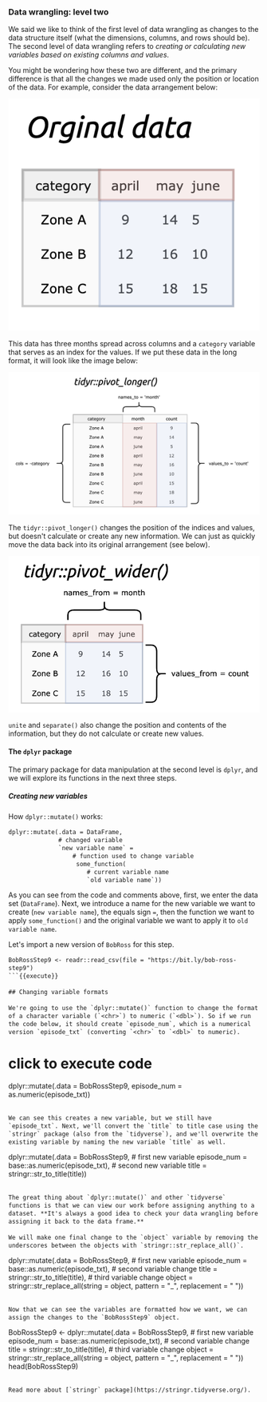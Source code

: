 ### Data wrangling: level two

We said we like to think of the first level of data wrangling as changes to the data structure itself (what the dimensions, columns, and rows should be). The second level of data wrangling refers to *creating or calculating new variables based on existing columns and values*.

You might be wondering how these two are different, and the primary difference is that all the changes we made used only the position or location of the data. For example, consider the data arrangement below:

![](https://github.com/mjfrigaard/katacoda-scenarios/blob/master/figs/03-original-data.png?raw=true)

This data has three months spread across columns and a `category` variable that serves as an index for the values. If we put these data in the long format, it will look like the image below:

![](https://github.com/mjfrigaard/katacoda-scenarios/blob/master/figs/04-pivot-longer.png?raw=true)

The `tidyr::pivot_longer()` changes the position of the indices and values, but doesn't calculate or create any new information. We can just as quickly move the data back into its original arrangement (see below).

![](https://github.com/mjfrigaard/katacoda-scenarios/blob/master/figs/05-pivot-wider.png?raw=true)

`unite` and `separate()` also change the position and contents of the information, but they do not calculate or create new values.

#### The `dplyr` package

The primary package for data manipulation at the second level is `dplyr`, and we will explore its functions in the next three steps.

##### Creating new variables

How `dplyr::mutate()` works:

```
dplyr::mutate(.data = DataFrame,
              # changed variable
              `new variable name` =
                  # function used to change variable
                   some_function(
                      # current variable name
                      `old variable name`))
```

As you can see from the code and comments above, first, we enter the data set (`DataFrame`).  Next, we introduce a name for the new variable we want to create (`new variable name`), the equals sign `=`, then the function we want to apply `some_function()` and the original variable we want to apply it to `old variable name`.

Let's import a new version of `BobRoss` for this step.

```
BobRossStep9 <- readr::read_csv(file = "https://bit.ly/bob-ross-step9")
```{{execute}}

## Changing variable formats

We're going to use the `dplyr::mutate()` function to change the format of a character variable (`<chr>`) to numeric (`<dbl>`). So if we run the code below, it should create `episode_num`, which is a numerical version `episode_txt` (converting `<chr>` to `<dbl>` to numeric).

```
# click to execute code
dplyr::mutate(.data = BobRossStep9, episode_num = as.numeric(episode_txt))
```{{execute}}

We can see this creates a new variable, but we still have `episode_txt`. Next, we'll convert the `title` to title case using the `stringr` package (also from the `tidyverse`), and we'll overwrite the existing variable by naming the new variable `title` as well.

```
dplyr::mutate(.data = BobRossStep9,
              # first new variable
              episode_num = base::as.numeric(episode_txt),
              # second new variable
              title = stringr::str_to_title(title))
```{{execute}}

The great thing about `dplyr::mutate()` and other `tidyverse` functions is that we can view our work before assigning anything to a dataset. **It's always a good idea to check your data wrangling before assigning it back to the data frame.**

We will make one final change to the `object` variable by removing the underscores between the objects with `stringr::str_replace_all()`.

```
dplyr::mutate(.data = BobRossStep9,
              # first new variable
              episode_num = base::as.numeric(episode_txt),
              # second variable change
              title = stringr::str_to_title(title),
              # third variable change
              object = stringr::str_replace_all(string = object,
                                       pattern = "_",
                                       replacement = " "))
```{{execute}}

Now that we can see the variables are formatted how we want, we can assign the changes to the `BobRossStep9` object.

```
BobRossStep9 <- dplyr::mutate(.data = BobRossStep9,
              # first new variable
              episode_num = base::as.numeric(episode_txt),
              # second variable change
              title = stringr::str_to_title(title),
              # third variable change
              object = stringr::str_replace_all(string = object,
                                       pattern = "_",
                                       replacement = " "))
head(BobRossStep9)
```{{execute}}

Read more about [`stringr` package](https://stringr.tidyverse.org/).
